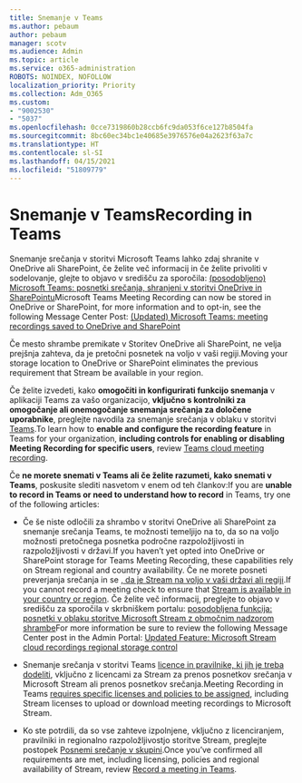 ```yaml
---
title: Snemanje v Teams
ms.author: pebaum
author: pebaum
manager: scotv
ms.audience: Admin
ms.topic: article
ms.service: o365-administration
ROBOTS: NOINDEX, NOFOLLOW
localization_priority: Priority
ms.collection: Adm_O365
ms.custom:
- "9002530"
- "5037"
ms.openlocfilehash: 0cce7319860b28ccb6fc9da053f6ce127b8504fa
ms.sourcegitcommit: 8bc60ec34bc1e40685e3976576e04a2623f63a7c
ms.translationtype: HT
ms.contentlocale: sl-SI
ms.lasthandoff: 04/15/2021
ms.locfileid: "51809779"
---
```

# <a name="recording-in-teams"></a><span data-ttu-id="c73ad-102">Snemanje v Teams</span><span class="sxs-lookup"><span data-stu-id="c73ad-102">Recording in Teams</span></span>

<span data-ttu-id="c73ad-103">Snemanje srečanja v storitvi Microsoft Teams lahko zdaj shranite v OneDrive ali SharePoint, če želite več informacij in če želite privoliti v sodelovanje, glejte to objavo v središču za sporočila: [(posodobljeno) Microsoft Teams: posnetki srečanja, shranjeni v storitvi OneDrive in SharePointu](https://portal.microsoft.com/Adminportal/Home?ref=MessageCenter&id=MC222640)</span><span class="sxs-lookup"><span data-stu-id="c73ad-103">Microsoft Teams Meeting Recording can now be stored in OneDrive or SharePoint, for more information and to opt-in, see the following Message Center Post: [(Updated) Microsoft Teams: meeting recordings saved to OneDrive and SharePoint](https://portal.microsoft.com/Adminportal/Home?ref=MessageCenter&id=MC222640)</span></span>

<span data-ttu-id="c73ad-104">Če mesto shrambe premikate v Storitev OneDrive ali SharePoint, ne velja prejšnja zahteva, da je pretočni posnetek na voljo v vaši regiji.</span><span class="sxs-lookup"><span data-stu-id="c73ad-104">Moving your storage location to OneDrive or SharePoint eliminates the previous requirement that Stream be available in your region.</span></span>

<span data-ttu-id="c73ad-105">Če želite izvedeti, kako **omogočiti in konfigurirati funkcijo snemanja** v aplikaciji Teams za vašo organizacijo, **vključno s kontrolniki za omogočanje ali onemogočanje snemanja srečanja za določene uporabnike**, preglejte navodila za snemanje srečanja v oblaku v storitvi [Teams](https://docs.microsoft.com/microsoftteams/cloud-recording).</span><span class="sxs-lookup"><span data-stu-id="c73ad-105">To learn how to **enable and configure the recording feature** in Teams for your organization, **including controls for enabling or disabling Meeting Recording for specific users**, review [Teams cloud meeting recording](https://docs.microsoft.com/microsoftteams/cloud-recording).</span></span>

<span data-ttu-id="c73ad-106">Če **ne morete snemati v Teams ali če želite razumeti, kako snemati v Teams**, poskusite slediti nasvetom v enem od teh člankov:</span><span class="sxs-lookup"><span data-stu-id="c73ad-106">If you are **unable to record in Teams or need to understand how to record** in Teams, try one of the following articles:</span></span>

- <span data-ttu-id="c73ad-107">Če še niste odločili za shrambo v storitvi OneDrive ali SharePoint za snemanje srečanja Teams, te možnosti temeljijo na to, da so na voljo možnosti pretočnega posnetka področne razpoložljivosti in razpoložljivosti v državi.</span><span class="sxs-lookup"><span data-stu-id="c73ad-107">If you haven’t yet opted into OneDrive or SharePoint storage for Teams Meeting Recording, these capabilities rely on Stream regional and country availability.</span></span> <span data-ttu-id="c73ad-108">Če ne morete posneti preverjanja srečanja in se [, da je Stream na voljo v vaši državi ali regiji](https://docs.microsoft.com/stream/faq#which-regions-does-microsoft-stream-host-my-data-in).</span><span class="sxs-lookup"><span data-stu-id="c73ad-108">If you cannot record a meeting check to ensure that [Stream is available in your country or region](https://docs.microsoft.com/stream/faq#which-regions-does-microsoft-stream-host-my-data-in).</span></span> <span data-ttu-id="c73ad-109">Če želite več informacij, preglejte to objavo v središču za sporočila v skrbniškem portalu: [posodobljena funkcija: posnetki v oblaku storitve Microsoft Stream z območnim nadzorom shrambe](https://admin.microsoft.com/AdminPortal/Home#/MessageCenter?id=MC214327)</span><span class="sxs-lookup"><span data-stu-id="c73ad-109">For more information be sure to review the following Message Center post in the Admin Portal: [Updated Feature: Microsoft Stream cloud recordings regional storage control](https://admin.microsoft.com/AdminPortal/Home#/MessageCenter?id=MC214327)</span></span>

- <span data-ttu-id="c73ad-110">Snemanje srečanja v storitvi Teams [licence in pravilnike, ki jih je treba dodeliti](https://docs.microsoft.com/microsoftteams/cloud-recording#prerequisites-for-teams-cloud-meeting-recording), vključno z licencami za Stream za prenos posnetkov srečanja v Microsoft Stream ali prenos posnetkov srečanja.</span><span class="sxs-lookup"><span data-stu-id="c73ad-110">Meeting Recording in Teams [requires specific licenses and policies to be assigned](https://docs.microsoft.com/microsoftteams/cloud-recording#prerequisites-for-teams-cloud-meeting-recording), including Stream licenses to upload or download meeting recordings to Microsoft Stream.</span></span>

- <span data-ttu-id="c73ad-111">Ko ste potrdili, da so vse zahteve izpolnjene, vključno z licenciranjem, pravilniki in regionalno razpoložljivostjo storitve Stream, preglejte postopek [Posnemi srečanje v skupini](https://support.office.com/article/34dfbe7f-b07d-4a27-b4c6-de62f1348c24).</span><span class="sxs-lookup"><span data-stu-id="c73ad-111">Once you’ve confirmed all requirements are met, including licensing, policies and regional availability of Stream, review [Record a meeting in Teams](https://support.office.com/article/34dfbe7f-b07d-4a27-b4c6-de62f1348c24).</span></span>
